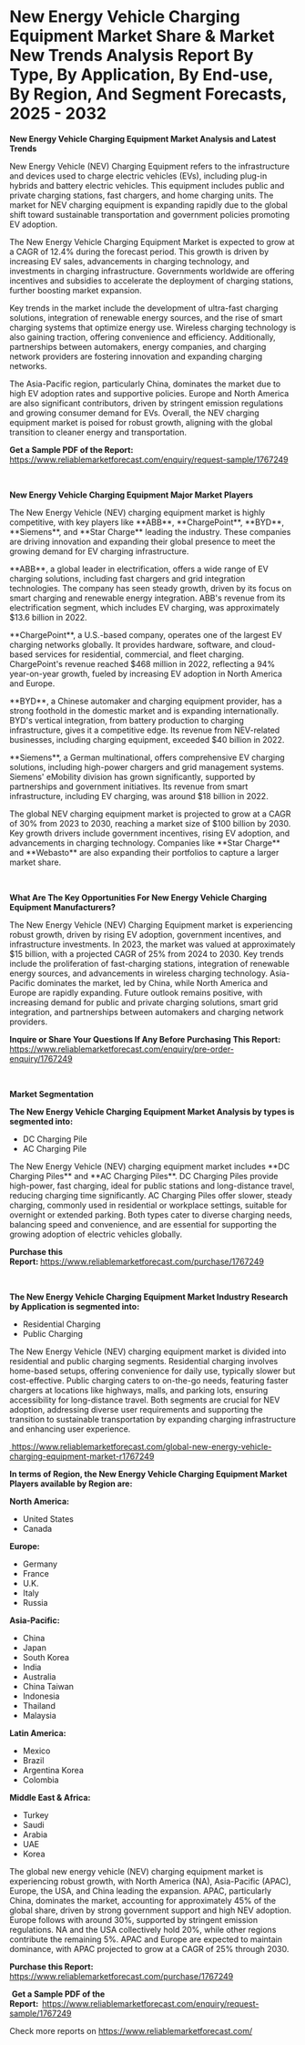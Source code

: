 <p><h1>New Energy Vehicle Charging Equipment Market Share & Market New Trends Analysis Report By Type, By Application, By End-use, By Region, And Segment Forecasts, 2025 - 2032</h1></p><p><strong>New Energy Vehicle Charging Equipment Market Analysis and Latest Trends</strong></p>
<p><p>New Energy Vehicle (NEV) Charging Equipment refers to the infrastructure and devices used to charge electric vehicles (EVs), including plug-in hybrids and battery electric vehicles. This equipment includes public and private charging stations, fast chargers, and home charging units. The market for NEV charging equipment is expanding rapidly due to the global shift toward sustainable transportation and government policies promoting EV adoption.</p><p>The New Energy Vehicle Charging Equipment Market is expected to grow at a CAGR of 12.4% during the forecast period. This growth is driven by increasing EV sales, advancements in charging technology, and investments in charging infrastructure. Governments worldwide are offering incentives and subsidies to accelerate the deployment of charging stations, further boosting market expansion.</p><p>Key trends in the market include the development of ultra-fast charging solutions, integration of renewable energy sources, and the rise of smart charging systems that optimize energy use. Wireless charging technology is also gaining traction, offering convenience and efficiency. Additionally, partnerships between automakers, energy companies, and charging network providers are fostering innovation and expanding charging networks.</p><p>The Asia-Pacific region, particularly China, dominates the market due to high EV adoption rates and supportive policies. Europe and North America are also significant contributors, driven by stringent emission regulations and growing consumer demand for EVs. Overall, the NEV charging equipment market is poised for robust growth, aligning with the global transition to cleaner energy and transportation.</p></p>
<p><strong>Get a Sample PDF of the Report:&nbsp;</strong> <a href="https://www.reliablemarketforecast.com/enquiry/request-sample/1767249?utm_campaign=1167&utm_medium=2&utm_source=Github&utm_content=ia&utm_term=23012025&utm_id=new-energy-vehicle-charging-equipment">https://www.reliablemarketforecast.com/enquiry/request-sample/1767249</a></p>
<p>&nbsp;</p>
<p><strong>New Energy Vehicle Charging Equipment Major Market Players</strong></p>
<p><p>The New Energy Vehicle (NEV) charging equipment market is highly competitive, with key players like **ABB**, **ChargePoint**, **BYD**, **Siemens**, and **Star Charge** leading the industry. These companies are driving innovation and expanding their global presence to meet the growing demand for EV charging infrastructure.</p><p>**ABB**, a global leader in electrification, offers a wide range of EV charging solutions, including fast chargers and grid integration technologies. The company has seen steady growth, driven by its focus on smart charging and renewable energy integration. ABB's revenue from its electrification segment, which includes EV charging, was approximately $13.6 billion in 2022.</p><p>**ChargePoint**, a U.S.-based company, operates one of the largest EV charging networks globally. It provides hardware, software, and cloud-based services for residential, commercial, and fleet charging. ChargePoint's revenue reached $468 million in 2022, reflecting a 94% year-on-year growth, fueled by increasing EV adoption in North America and Europe.</p><p>**BYD**, a Chinese automaker and charging equipment provider, has a strong foothold in the domestic market and is expanding internationally. BYD's vertical integration, from battery production to charging infrastructure, gives it a competitive edge. Its revenue from NEV-related businesses, including charging equipment, exceeded $40 billion in 2022.</p><p>**Siemens**, a German multinational, offers comprehensive EV charging solutions, including high-power chargers and grid management systems. Siemens' eMobility division has grown significantly, supported by partnerships and government initiatives. Its revenue from smart infrastructure, including EV charging, was around $18 billion in 2022.</p><p>The global NEV charging equipment market is projected to grow at a CAGR of 30% from 2023 to 2030, reaching a market size of $100 billion by 2030. Key growth drivers include government incentives, rising EV adoption, and advancements in charging technology. Companies like **Star Charge** and **Webasto** are also expanding their portfolios to capture a larger market share.</p></p>
<p>&nbsp;</p>
<p><strong>What Are The Key Opportunities For New Energy Vehicle Charging Equipment Manufacturers?</strong></p>
<p><p>The New Energy Vehicle (NEV) Charging Equipment market is experiencing robust growth, driven by rising EV adoption, government incentives, and infrastructure investments. In 2023, the market was valued at approximately $15 billion, with a projected CAGR of 25% from 2024 to 2030. Key trends include the proliferation of fast-charging stations, integration of renewable energy sources, and advancements in wireless charging technology. Asia-Pacific dominates the market, led by China, while North America and Europe are rapidly expanding. Future outlook remains positive, with increasing demand for public and private charging solutions, smart grid integration, and partnerships between automakers and charging network providers.</p></p>
<p><strong>Inquire or Share Your Questions If Any Before Purchasing This Report:</strong> <a href="https://www.reliablemarketforecast.com/enquiry/pre-order-enquiry/1767249?utm_campaign=1167&utm_medium=2&utm_source=Github&utm_content=ia&utm_term=23012025&utm_id=new-energy-vehicle-charging-equipment">https://www.reliablemarketforecast.com/enquiry/pre-order-enquiry/1767249</a></p>
<p>&nbsp;</p>
<p><strong>Market Segmentation</strong></p>
<p><strong>The New Energy Vehicle Charging Equipment Market Analysis by types is segmented into:</strong></p>
<p><ul><li>DC Charging Pile</li><li>AC Charging Pile</li></ul></p>
<p><p>The New Energy Vehicle (NEV) charging equipment market includes **DC Charging Piles** and **AC Charging Piles**. DC Charging Piles provide high-power, fast charging, ideal for public stations and long-distance travel, reducing charging time significantly. AC Charging Piles offer slower, steady charging, commonly used in residential or workplace settings, suitable for overnight or extended parking. Both types cater to diverse charging needs, balancing speed and convenience, and are essential for supporting the growing adoption of electric vehicles globally.</p></p>
<p><strong>Purchase this Report:&nbsp;</strong><a href="https://www.reliablemarketforecast.com/purchase/1767249?utm_campaign=1167&utm_medium=2&utm_source=Github&utm_content=ia&utm_term=23012025&utm_id=new-energy-vehicle-charging-equipment">https://www.reliablemarketforecast.com/purchase/1767249</a></p>
<p>&nbsp;</p>
<p><strong>The New Energy Vehicle Charging Equipment Market Industry Research by Application is segmented into:</strong></p>
<p><ul><li>Residential Charging</li><li>Public Charging</li></ul></p>
<p><p>The New Energy Vehicle (NEV) charging equipment market is divided into residential and public charging segments. Residential charging involves home-based setups, offering convenience for daily use, typically slower but cost-effective. Public charging caters to on-the-go needs, featuring faster chargers at locations like highways, malls, and parking lots, ensuring accessibility for long-distance travel. Both segments are crucial for NEV adoption, addressing diverse user requirements and supporting the transition to sustainable transportation by expanding charging infrastructure and enhancing user experience.</p></p>
<p><a href="https://www.reliablemarketforecast.com/global-new-energy-vehicle-charging-equipment-market-r1767249?utm_campaign=1167&utm_medium=2&utm_source=Github&utm_content=ia&utm_term=23012025&utm_id=new-energy-vehicle-charging-equipment">&nbsp;https://www.reliablemarketforecast.com/global-new-energy-vehicle-charging-equipment-market-r1767249</a></p>
<p><strong>In terms of Region, the New Energy Vehicle Charging Equipment Market Players available by Region are:</strong></p>
<p>
    <p> <strong> North America: </strong>
        <ul>
            <li>United States</li>
            <li>Canada</li>
        </ul>
        </p> 
    <p> <strong> Europe: </strong>
        <ul>
            <li>Germany</li>
            <li>France</li>
            <li>U.K.</li>
            <li>Italy</li>
            <li>Russia</li>
        </ul>
        </p> 
    <p> <strong> Asia-Pacific: </strong>
        <ul>
            <li>China</li>
            <li>Japan</li>
            <li>South Korea</li>
            <li>India</li>
            <li>Australia</li>
            <li>China Taiwan</li>
            <li>Indonesia</li>
            <li>Thailand</li>
            <li>Malaysia</li>
        </ul>
        </p> 
    <p> <strong> Latin America: </strong>
        <ul>
            <li>Mexico</li>
            <li>Brazil</li>
            <li>Argentina Korea</li>
            <li>Colombia</li>
        </ul>
        </p> 
    <p> <strong> Middle East & Africa: </strong>
        <ul>
            <li>Turkey</li>
            <li>Saudi</li>
            <li>Arabia</li>
            <li>UAE</li>
            <li>Korea</li>
        </ul>
    </p>
    </p>
<p><p>The global new energy vehicle (NEV) charging equipment market is experiencing robust growth, with North America (NA), Asia-Pacific (APAC), Europe, the USA, and China leading the expansion. APAC, particularly China, dominates the market, accounting for approximately 45% of the global share, driven by strong government support and high NEV adoption. Europe follows with around 30%, supported by stringent emission regulations. NA and the USA collectively hold 20%, while other regions contribute the remaining 5%. APAC and Europe are expected to maintain dominance, with APAC projected to grow at a CAGR of 25% through 2030.</p></p>
<p><strong>Purchase this Report: </strong><a href="https://www.reliablemarketforecast.com/purchase/1767249?utm_campaign=1167&utm_medium=2&utm_source=Github&utm_content=ia&utm_term=23012025&utm_id=new-energy-vehicle-charging-equipment">https://www.reliablemarketforecast.com/purchase/1767249</a></p>
<p>&nbsp;<strong>Get a Sample PDF of the Report:&nbsp;&nbsp;</strong><a href="https://www.reliablemarketforecast.com/enquiry/request-sample/1767249?utm_campaign=1167&utm_medium=2&utm_source=Github&utm_content=ia&utm_term=23012025&utm_id=new-energy-vehicle-charging-equipment">https://www.reliablemarketforecast.com/enquiry/request-sample/1767249</a></p>
<p><strong></strong></p>
<p>Check more reports on <a href="https://www.reliablemarketforecast.com/?utm_campaign=1167&utm_medium=2&utm_source=Github&utm_content=ia&utm_term=23012025&utm_id=new-energy-vehicle-charging-equipment">https://www.reliablemarketforecast.com/</a></p>